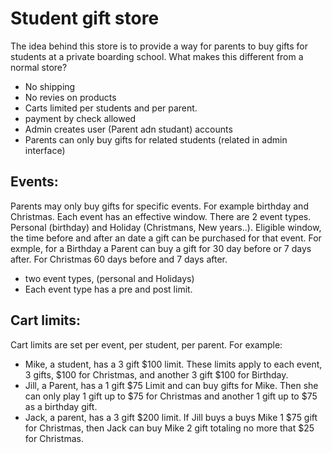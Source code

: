 # Student gift store

The idea behind this store is to provide a way for parents to buy gifts for students at a private boarding school.
What makes this different from a normal store?
* No shipping
* No revies on products
* Carts limited per students and per parent.
* payment by check allowed
* Admin creates user (Parent adn studant) accounts
* Parents can only buy gifts for related students (related in admin interface)

## Events:
Parents may only buy gifts for specific events. For example birthday and Christmas. Each event has an effective window. There are 2 event types. Personal (birthday) and Holiday (Christmans, New years..). Eligible window, the time before and after an date a gift can be purchased for that event. For exmple, for a Birthday a Parent can buy a gift for 30 day before or 7 days after. For Christmas 60 days before and 7 days after.
* two event types, (personal and Holidays)
* Each event type has a pre and post limit.


## Cart limits:
Cart limits are set per event, per student, per parent. 
For example: 
* Mike, a student, has a 3 gift $100 limit. These limits apply to each event, 3 gifts, $100 for Christmas, and another 3 gift $100 for Birthday.
* Jill, a Parent, has a 1 gift $75 Limit and can buy gifts for Mike. Then she can only play 1 gift up to $75 for Christmas and another 1 gift up to $75  as a birthday gift.
* Jack, a parent, has a 3 gift $200 limit. If Jill buys a buys Mike 1 $75 gift for Christmas, then Jack can buy Mike 2 gift totaling no more that $25 for Christmas.


